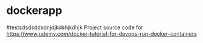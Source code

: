 # dockerapp

#testsdsdsddsdnjdjkdshjkdhjk
Project source code for https://www.udemy.com/docker-tutorial-for-devops-run-docker-containers
